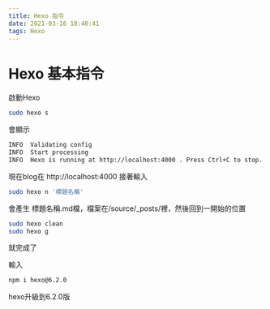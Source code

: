 ```yaml
---
title: Hexo 指令
date: 2021-03-16 18:40:41
tags: Hexo
---
```

<link rel="stylesheet" href="https://cdn.jsdelivr.net/npm/bootstrap-icons@1.10.0/font/bootstrap-icons.css">

# <i class="bi bi-book"></i> Hexo 基本指令

啟動Hexo

```bash
sudo hexo s
```
會顯示

```bash
INFO  Validating config
INFO  Start processing
INFO  Hexo is running at http://localhost:4000 . Press Ctrl+C to stop.
```
現在blog在 http://localhost:4000
接著輸入 
```bash
sudo hexo n '標題名稱'
```
會產生 標題名稱.md檔，檔案在/source/_posts/裡，然後回到一開始的位置

```bash
sudo hexo clean
sudo hexo g
```
就完成了

輸入
```bash
npm i hexo@6.2.0
```
hexo升級到6.2.0版
